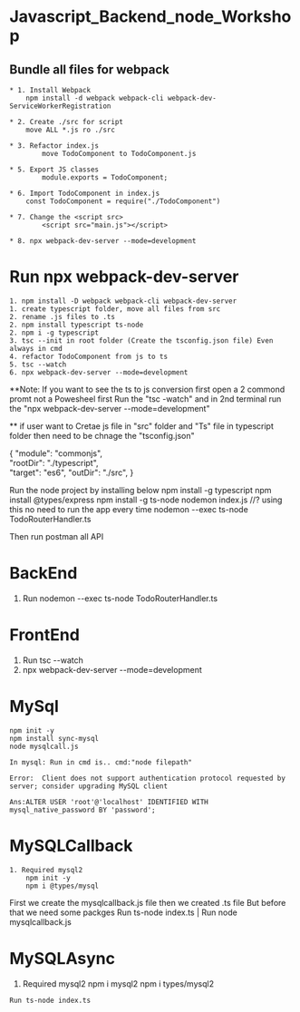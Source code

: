 # Javascript_Backend_node_Workshop

## Bundle all files for webpack

    * 1. Install Webpack
        npm install -d webpack webpack-cli webpack-dev-ServiceWorkerRegistration

    * 2. Create ./src for script
        move ALL *.js ro ./src

    * 3. Refactor index.js
            move TodoComponent to TodoComponent.js

    * 5. Export JS classes
            module.exports = TodoComponent;

    * 6. Import TodoComponent in index.js
        const TodoComponent = require("./TodoComponent")

    * 7. Change the <script src>
            <script src="main.js"></script>
            
    * 8. npx webpack-dev-server --mode=development
# Run npx webpack-dev-server 
    1. npm install -D webpack webpack-cli webpack-dev-server
    1. create typescript folder, move all files from src
    2. rename .js files to .ts
    2. npm install typescript ts-node
    2. npm i -g typescript
    3. tsc --init in root folder (Create the tsconfig.json file) Even always in cmd
    4. refactor TodoComponent from js to ts
    5. tsc --watch
    6. npx webpack-dev-server --mode=development


**Note: If you want to see the ts to js conversion first open a 2 commond promt not a Powesheel first Run the "tsc -watch" and in 2nd terminal run the "npx webpack-dev-server --mode=development"

** if user want to Cretae js file in "src" folder and "Ts" file in typescript folder then need to be chnage the "tsconfig.json"

 {
    "module": "commonjs",                                
    "rootDir": "./typescript",  
    "target": "es6", 
    "outDir": "./src", 
 }



Run the node project by installing below
    npm install -g typescript
    npm install @types/express
    npm install -g ts-node
    nodemon index.js //? using this no need to run the app every time
    nodemon --exec ts-node TodoRouterHandler.ts

Then run postman all API

# BackEnd
1. Run nodemon --exec ts-node TodoRouterHandler.ts

# FrontEnd
1. Run tsc --watch
2. npx webpack-dev-server --mode=development
  
# MySql
    npm init -y
    npm install sync-mysql
    node mysqlcall.js

    In mysql: Run in cmd is.. cmd:"node filepath"

    Error:  Client does not support authentication protocol requested by server; consider upgrading MySQL client

    Ans:ALTER USER 'root'@'localhost' IDENTIFIED WITH mysql_native_password BY 'password';


# MySQLCallback
    1. Required mysql2
        npm init -y
        npm i @types/mysql
   
   First we create the mysqlcallback.js file then we created .ts file But before that we need some packges
        Run ts-node index.ts | Run node mysqlcallback.js
# MySQLAsync

   1. Required mysql2
        npm i mysql2
        npm i types/mysql2

    Run ts-node index.ts


